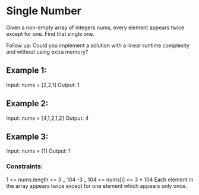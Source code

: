 # Single Number

Given a non-empty array of integers nums, every element appears twice except for one. Find that single one.

Follow up: Could you implement a solution with a linear runtime complexity and without using extra memory?

## Example 1:

Input: nums = [2,2,1]
Output: 1

## Example 2:

Input: nums = [4,1,2,1,2]
Output: 4

## Example 3:

Input: nums = [1]
Output: 1

### Constraints:

1 <= nums.length <= 3 _ 104
-3 _ 104 <= nums[i] <= 3 \* 104
Each element in the array appears twice except for one element which appears only once.
